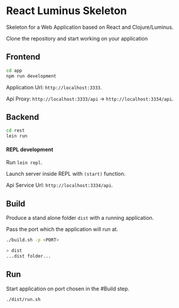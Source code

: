 # React Luminus Skeleton

Skeleton for a Web Application based on React and Clojure/Luminus.

Clone the repository and start working on your application

## Frontend

```bash
cd app
npm run development
```

Application Url: `http://localhost:3333`.

Api Proxy: `http://localhost:3333/api` -> `http://localhost:3334/api`.

## Backend

```bash
cd rest
lein run
```

#### REPL development

Run `lein repl`.

Launch server inside REPL with `(start)` function.

Api Service Url: `http://localhost:3334/api`.




## Build

Produce a stand alone folder `dist` with a running application.

Pass the port which the application will run at.

```bash
./build.sh -p <PORT>

> dist
...dist folder...
```

## Run

Start application on port chosen in the #Build step.

```bash
./dist/run.sh
```


